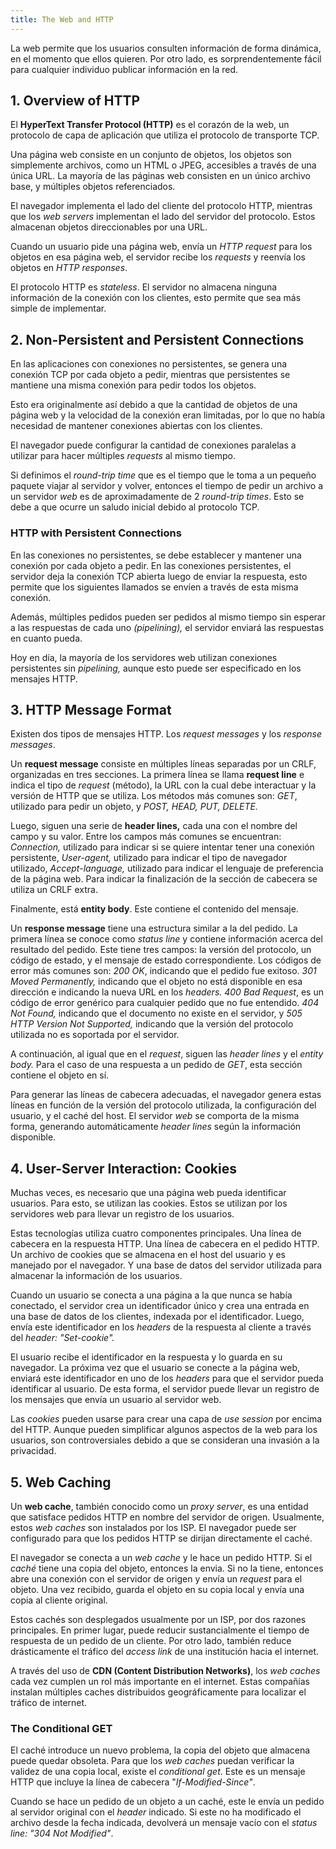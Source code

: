 ```yaml
---
title: The Web and HTTP
---
```


La web permite que los usuarios consulten información de forma dinámica, en el momento que ellos quieren. Por otro lado, es sorprendentemente fácil para cualquier individuo publicar información en la red.

## 1. Overview of HTTP

El **HyperText Transfer Protocol (HTTP)** es el corazón de la web, un protocolo de capa de aplicación que utiliza el protocolo de transporte TCP.

Una página web consiste en un conjunto de objetos, los objetos son simplemente archivos, como un HTML o JPEG, accesibles a través de una única URL. La mayoría de las páginas web consisten en un único archivo base, y múltiples objetos referenciados.

El navegador implementa el lado del cliente del protocolo HTTP, mientras que los *web servers* implementan el lado del servidor del protocolo. Estos almacenan objetos direccionables por una URL.

Cuando un usuario pide una página web, envía un *HTTP request* para los objetos en esa página web, el servidor recibe los *requests* y reenvía los objetos en *HTTP responses*.

El protocolo HTTP es *stateless*. El servidor no almacena ninguna información de la conexión con los clientes, esto permite que sea más simple de implementar.

## 2. Non-Persistent and Persistent Connections

En las aplicaciones con conexiones no persistentes, se genera una conexión TCP por cada objeto a pedir, mientras que persistentes se mantiene una misma conexión para pedir todos los objetos.

Esto era originalmente así debido a que la cantidad de objetos de una página web y la velocidad de la conexión eran limitadas, por lo que no había necesidad de mantener conexiones abiertas con los clientes.

El navegador puede configurar la cantidad de conexiones paralelas a utilizar para hacer múltiples *requests* al mismo tiempo.

Si definimos el *round-trip time* que es el tiempo que le toma a un pequeño paquete viajar al servidor y volver, entonces el tiempo de pedir un archivo a un servidor *web* es de aproximadamente de 2 *round-trip times*. Esto se debe a que ocurre un saludo inicial debido al protocolo TCP.

### HTTP with Persistent Connections

En las conexiones no persistentes, se debe establecer y mantener una conexión por cada objeto a pedir. En las conexiones persistentes, el servidor deja la conexión TCP abierta luego de enviar la respuesta, esto permite que los siguientes llamados se envíen a través de esta misma conexión.

Además, múltiples pedidos pueden ser pedidos al mismo tiempo sin esperar a las respuestas de cada uno *(pipelining),* el servidor enviará las respuestas en cuanto pueda.

Hoy en día, la mayoría de los servidores web utilizan conexiones persistentes sin *pipelining,* aunque esto puede ser especificado en los mensajes HTTP.

## 3. HTTP Message Format

Existen dos tipos de mensajes HTTP. Los *request messages* y los *response messages*.

Un **request message** consiste en múltiples líneas separadas por un CRLF, organizadas en tres secciones. La primera línea se llama **request line** e indica el tipo de *request* (método), la URL con la cual debe interactuar y la versión de HTTP que se utiliza. Los métodos más comunes son: *GET*, utilizado para pedir un objeto, y *POST, HEAD, PUT, DELETE.*

Luego, siguen una serie de **header lines,** cada una con el nombre del campo y su valor. Entre los campos más comunes se encuentran: *Connection,* utilizado para indicar si se quiere intentar tener una conexión persistente, *User-agent,* utilizado para indicar el tipo de navegador utilizado, *Accept-language,* utilizado para indicar el lenguaje de preferencia de la página web. Para indicar la finalización de la sección de cabecera se utiliza un CRLF extra.

Finalmente, está **entity body**. Este contiene el contenido del mensaje.

Un **response message** tiene una estructura similar a la del pedido. La primera línea se conoce como *status line* y contiene información acerca del resultado del pedido. Este tiene tres campos: la versión del protocolo, un código de estado, y el mensaje de estado correspondiente. Los códigos de error más comunes son: *200 OK*, indicando que el pedido fue exitoso. *301 Moved Permanently,* indicando que el objeto no está disponible en esa dirección e indicando la nueva URL en los *headers. 400 Bad Request*, es un código de error genérico para cualquier pedido que no fue entendido. *404 Not Found,* indicando que el documento no existe en el servidor, y *505 HTTP Version Not Supported,* indicando que la versión del protocolo utilizada no es soportada por el servidor.

A continuación, al igual que en el *request*, siguen las *header lines* y el *entity body.* Para el caso de una respuesta a un pedido de *GET*, esta sección contiene el objeto en sí.

Para generar las líneas de cabecera adecuadas, el navegador genera estas líneas en función de la versión del protocolo utilizada, la configuración del usuario, y el caché del host. El servidor *web* se comporta de la misma forma, generando automáticamente *header lines* según la información disponible.

## 4. User-Server Interaction: Cookies

Muchas veces, es necesario que una página web pueda identificar usuarios. Para esto, se utilizan las cookies. Estos se utilizan por los servidores web para llevar un registro de los usuarios.

Estas tecnologías utiliza cuatro componentes principales. Una línea de cabecera en la respuesta HTTP. Una línea de cabecera en el pedido HTTP. Un archivo de cookies que se almacena en el host del usuario y es manejado por el navegador. Y una base de datos del servidor utilizada para almacenar la información de los usuarios.

Cuando un usuario se conecta a una página a la que nunca se había conectado, el servidor crea un identificador único y crea una entrada en una base de datos de los clientes, indexada por el identificador. Luego, envía este identificador en los *headers* de la respuesta al cliente a través del *header: "Set-cookie".*

El usuario recibe el identificador en la respuesta y lo guarda en su navegador. La próxima vez que el usuario se conecte a la página web, enviará este identificador en uno de los *headers* para que el servidor pueda identificar al usuario. De esta forma, el servidor puede llevar un registro de los mensajes que envía un usuario al servidor web.

Las *cookies* pueden usarse para crear una capa de *use session* por encima del HTTP. Aunque pueden simplificar algunos aspectos de la web para los usuarios, son controversiales debido a que se consideran una invasión a la privacidad.

## 5. Web Caching

Un **web cache**, también conocido como un *proxy server*, es una entidad que satisface pedidos HTTP en nombre del servidor de origen. Usualmente, estos *web caches* son instalados por los ISP. El navegador puede ser configurado para que los pedidos HTTP se dirijan directamente el caché.

El navegador se conecta a un *web cache* y le hace un pedido HTTP. Si el *caché* tiene una copia del objeto, entonces la envia. Si no la tiene, entonces abre una conexión con el servidor de origen y envía un *request* para el objeto. Una vez recibido, guarda el objeto en su copia local y envía una copia al cliente original.

Estos cachés son desplegados usualmente por un ISP, por dos razones principales. En primer lugar, puede reducir sustancialmente el tiempo de respuesta de un pedido de un cliente. Por otro lado, también reduce drásticamente el tráfico del *access link* de una institución hacia el internet.

A través del uso de **CDN (Content Distribution Networks)**, los *web caches* cada vez cumplen un rol más importante en el internet. Estas compañías instalan múltiples caches distribuidos geográficamente para localizar el tráfico de internet.

### The Conditional GET

El caché introduce un nuevo problema, la copia del objeto que almacena puede quedar obsoleta. Para que los *web caches* puedan verificar la validez de una copia local, existe el *conditional get*. Este es un mensaje HTTP que incluye la línea de cabecera "*If-Modified-Since"*.

Cuando se hace un pedido de un objeto a un caché, este le envía un pedido al servidor original con el *header* indicado. Si este no ha modificado el archivo desde la fecha indicada, devolverá un mensaje vacío con el *status line: "304 Not Modified"*.

